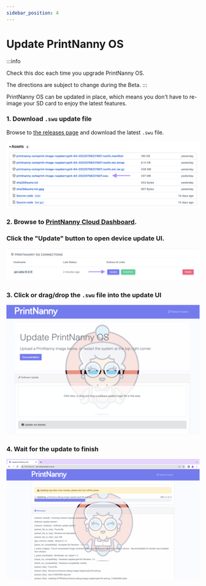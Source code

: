 ```yaml
---
sidebar_position: 4
---
```


# Update PrintNanny OS

:::info

Check this doc each time you upgrade PrintNanny OS. 

The directions are subject to change during the Beta.
:::

PrintNanny OS can be updated in place, which means you don't have to re-image your SD card to enjoy the latest features.

### 1. Download `.swu` update file

Browse to [the releases page](https://github.com/bitsy-ai/printnanny-os/releases) and download the latest `.swu` file.

![Arrow pointing to .swu file among release assets](./img/download-swu-file.png)

### 2. Browse to [PrintNanny Cloud Dashboard](https://printnanny.ai/dashboard/).

### Click the "Update" button to open device update UI.

![Arrow pointing to update button in PrintNanny Cloud dashboard](./img/update-button.png)


### 3. Click or drag/drop the `.swu` file into the update UI

![Click or drag/drop update file into the Update UI](./img/swupdate-ui.png)

### 4. Wait for the update to finish

![PrintNanny update in-progress](./img/swupdate-messages.png)

